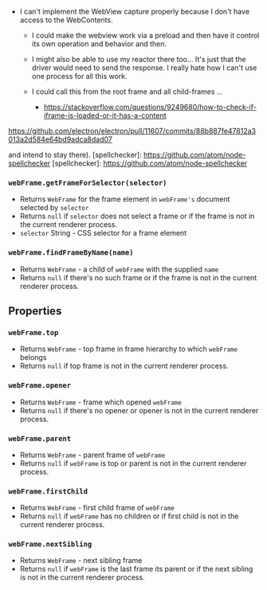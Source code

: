 - I can't implement the WebView capture properly because I don't have access 
  to the WebContents.
  
    - I could make the webview work via a preload and then have it control its
      own operation and behavior and then. 
      
    - I might also be able to use my reactor there too... It's just that the
      driver would need to send the response.  I really hate how I can't use one
      process for all this work.   

    - I could call this from the root frame and all child-frames ... 
        - https://stackoverflow.com/questions/9249680/how-to-check-if-iframe-is-loaded-or-it-has-a-content

https://github.com/electron/electron/pull/11607/commits/88b887fe47812a3013a2d584e64bd9adca8dad07

and intend to stay there).
 [spellchecker]: https://github.com/atom/node-spellchecker	[spellchecker]: https://github.com/atom/node-spellchecker
 ### `webFrame.getFrameForSelector(selector)`
 * Returns `WebFrame` for the frame element in `webFrame's` document selected by
  `selector`
* Returns `null` if `selector` does not select a frame or if the frame is not in
  the current renderer process.
* `selector` String - CSS selector for a frame element
 ### `webFrame.findFrameByName(name)`
 * Returns `WebFrame` - a child of `webFrame` with the supplied `name`
* Returns `null` if there's no such frame or if the frame is not in the current
  renderer process.
 ## Properties
 ### `webFrame.top`
 * Returns `WebFrame` - top frame in frame hierarchy to which `webFrame` belongs
* Returns `null` if top frame is not in the current renderer process.
 ### `webFrame.opener`
 * Returns `WebFrame` - frame which opened `webFrame`
* Returns `null` if there's no opener or opener is not in the current renderer
  process.
 ### `webFrame.parent`
 * Returns `WebFrame` - parent frame of `webFrame`
* Returns `null` if `webFrame` is top or parent is not in the current renderer
  process.
 ### `webFrame.firstChild`
 * Returns `WebFrame` - first child frame of `webFrame`
* Returns `null` if `webFrame` has no children or if first child is not in the
  current renderer process.
 ### `webFrame.nextSibling`
 * Returns `WebFrame` - next sibling frame
* Returns `null` if `webFrame` is the last frame its parent or if the next
  sibling is not in the current renderer process.
